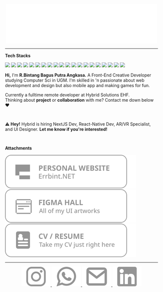 <div align="center">
    <img src="assets/errbint500.gif" alt="" >
</div>

---

**Tech Stacks**

[![](https://img.shields.io/badge/JAVASCRIPT%20-%23323330.svg?&style=flat&logo=javascript&logoColor=F0DB4F)](https://javascript.com) 
[![](https://img.shields.io/badge/TYPESCRIPT%20-%233178C6.svg?&style=flat&logo=typescript&logoColor=white)](https://typescriptlang.org) 
[![](https://img.shields.io/badge/REACT%20-%2356BDDA.svg?&style=flat&logo=react&logoColor=white)](https://reactjs.org) 
[![](https://img.shields.io/badge/NEXT%20-%23000000.svg?&style=flat&logo=next.js&logoColor=white)](https://nextjs.org)
[![](https://img.shields.io/badge/REACTNATIVE%20-%23202020.svg?&style=flat&logo=react&logoColor=9fdcea)](https://reactnative.dev) 
[![](https://img.shields.io/badge/EXPO%20-%238f4fff.svg?&style=flat&logo=expo&logoColor=white)](https://expo.io) 
[![](https://img.shields.io/badge/FIREBASE%20-%23FFA611.svg?&style=flat&logo=firebase&logoColor=white)](https://firebase.google.com) 
[![](https://img.shields.io/badge/GATSBY%20-%23663399.svg?&style=flat&logo=gatsby&logoColor=white)](https://gatsbyjs.com) 
[![](https://img.shields.io/badge/VUE%20-%234FC08D.svg?&style=flat&logo=vue.js&logoColor=white)](https://vuejs.org) 
[![](https://img.shields.io/badge/THREE%20-%23000000.svg?&style=flat&logo=three.js&logoColor=white)](https://threejs.org) 
[![](https://img.shields.io/badge/WEBGL%20-%234D0A0C.svg?&style=flat&logo=webgl&logoColor=white)](https://get.webgl.org)
[![](https://img.shields.io/badge/FIGMA%20-%23F24E1E.svg?&style=flat&logo=figma&logoColor=white)](https://figma.com) 
[![](https://img.shields.io/badge/FRAMER%20-%23325ACE.svg?&style=flat&logo=framer&logoColor=white)](https://framer.com) 
[![](https://img.shields.io/badge/NODE%20-%233C873A.svg?&style=flat&logo=node.js&logoColor=white)](https://nodejs.org) 
[![](https://img.shields.io/badge/ex_EXPRESS%20-%235f5f5f.svg)](https://expressjs.com) 
[![](https://img.shields.io/badge/PHP%20-%23474A8A.svg?&style=flat&logo=php&logoColor=white)](https://php.net) 
[![](https://img.shields.io/badge/LARAVEL%20-%23FB503B.svg?&style=flat&logo=laravel&logoColor=white)](https://laravel.com) 
[![](https://img.shields.io/badge/MONGODB%20-%235Ca75A.svg?&style=flat&logo=mongodb&logoColor=white)](https://mongodb.com) 
[![](https://img.shields.io/badge/MYSQL%20-%2300758F.svg?&style=flat&logo=mysql&logoColor=white)](https://mysql.com) 
[![](https://img.shields.io/badge/et%20cetera...%20-%23fafafa.svg)](https://roadmap.sh)

**Hi,**
I'm  **R.Bintang Bagus Putra Angkasa.** A Front-End Creative Developer studying Computer Sci in UGM. I'm skilled in 'n passionate about web development and design but also mobile app and making games for fun.

Currently a fulltime remote developer at Hybrid Solutions EHF.
<br>
Thinking about **project** or **collaboration** with me? Contact me down below ❤️

<br>

⚠️ **Hey!** Hybrid is hiring NextJS Dev, React-Native Dev, AR/VR Specialist, and UI Designer. **Let me know if you're interested!**

<br>

**Attachments**

[![Foo](assets/btn1.svg)](http://errbint.net/)
[![Foo](assets/btn2.svg)](https://errbint.net/figma) 
[![Foo](assets/btn3.svg)](https://errbint.net/cv)

------

<div align="center">
    <a href="https://instagram.com/errbint">
        <img src="assets/instagram.svg" alt="">
    </a>  
    <a href="https://wa.me/628988355006">
        <img src="assets/whatsapp.svg" alt="">
    </a>  
    <a href="mailto:erbin@hybrid.is">
        <img src="assets/email.svg" alt="">
    </a>  
    <a href="https://www.linkedin.com/in/raden-bintang">
        <img src="assets/linkedin.svg" alt="">
    </a>
</div>
